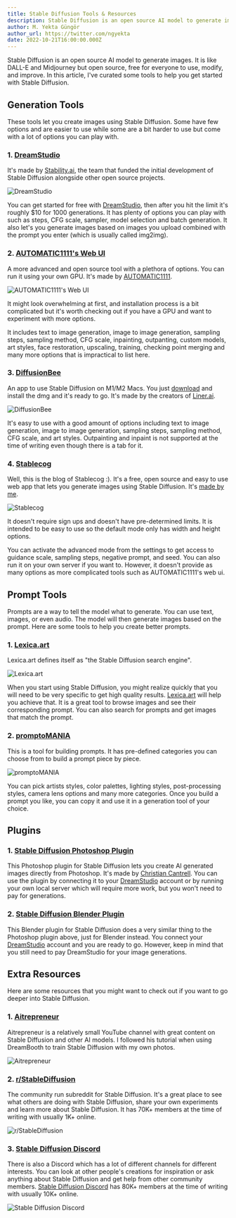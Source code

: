 ```yaml
---
title: Stable Diffusion Tools & Resources
description: Stable Diffusion is an open source AI model to generate images. It is like DALL-E and Midjourney but open source and free for everyone to use. In this article, I've curated some tools to help you get started with Stable Diffusion.
author: M. Yekta Güngör
author_url: https://twitter.com/ngyekta
date: 2022-10-21T16:00:00.000Z
---
```


Stable Diffusion is an open source AI model to generate images. It is like DALL-E and Midjourney but open source, free for everyone to use, modify, and improve. In this article, I've curated some tools to help you get started with Stable Diffusion.

## Generation Tools

These tools let you create images using Stable Diffusion. Some have few options and are easier to use while some are a bit harder to use but come with a lot of options you can play with.

### 1. [DreamStudio](http://dreamstudio.ai)

It's made by [Stability.ai](https://stability.ai), the team that funded the initial development of Stable Diffusion alongside other open source projects.

![DreamStudio](https://azwnrqkywgmlooolxxgm.supabase.co/storage/v1/object/public/blog-public/dreamstudio-beta.jpg)<!--rehype:width=3000&height=2250-->

You can get started for free with [DreamStudio](http://dreamstudio.ai), then after you hit the limit it's roughly $10 for 1000 generations. It has plenty of options you can play with such as steps, CFG scale, sampler, model selection and batch generation. It also let's you generate images based on images you upload combined with the prompt you enter (which is usually called img2img).

### 2. [AUTOMATIC1111's Web UI](https://github.com/AUTOMATIC1111/stable-diffusion-webui)

A more advanced and open source tool with a plethora of options. You can run it using your own GPU. It's made by [AUTOMATIC1111](https://github.com/AUTOMATIC1111/stable-diffusion-webui).

![AUTOMATIC1111's Web UI](https://azwnrqkywgmlooolxxgm.supabase.co/storage/v1/object/public/blog-public/automatic-webui.jpg)<!--rehype:width=2400&height=1800-->

It might look overwhelming at first, and installation process is a bit complicated but it's worth checking out if you have a GPU and want to experiment with more options.

It includes text to image generation, image to image generation, sampling steps, sampling method, CFG scale, inpainting, outpanting, custom models, art styles, face restoration, upscaling, training, checking point merging and many more options that is impractical to list here.

### 3. [DiffusionBee](https://diffusionbee.com)

An app to use Stable Diffusion on M1/M2 Macs. You just [download](https://diffusionbee.com) and install the dmg and it's ready to go. It's made by the creators of [Liner.ai](https://liner.ai).

![DiffusionBee](https://azwnrqkywgmlooolxxgm.supabase.co/storage/v1/object/public/blog-public/diffusionbee.jpg)<!--rehype:width=2400&height=1800-->

It's easy to use with a good amount of options including text to image generation, image to image generation, sampling steps, sampling method, CFG scale, and art styles. Outpainting and inpaint is not supported at the time of writing even though there is a tab for it.

### 4. [Stablecog](https://stablecog.com)

Well, this is the blog of Stablecog :). It's a free, open source and easy to use web app that lets you generate images using Stable Diffusion. It's [made by me](https://twitter.com/ngyekta).

![Stablecog](https://azwnrqkywgmlooolxxgm.supabase.co/storage/v1/object/public/blog-public/stablecog.jpg)<!--rehype:width=2634 &height=1756-->

It doesn't require sign ups and doesn't have pre-determined limits. It is intended to be easy to use so the default mode only has width and height options.

You can activate the advanced mode from the settings to get access to guidance scale, sampling steps, negative prompt, and seed. You can also run it on your own server if you want to. However, it doesn't provide as many options as more complicated tools such as AUTOMATIC1111's web ui.

## Prompt Tools

Prompts are a way to tell the model what to generate. You can use text, images, or even audio. The model will then generate images based on the prompt. Here are some tools to help you create better prompts.

### 1. [Lexica.art](https://lexica.art)

Lexica.art defines itself as "the Stable Diffusion search engine".

![Lexica.art](https://azwnrqkywgmlooolxxgm.supabase.co/storage/v1/object/public/blog-public/lexica-art.jpg)<!--rehype:width=3000&height=2250-->

When you start using Stable Diffusion, you might realize quickly that you will need to be very specific to get high quality results. [Lexica.art](https://lexica.art) will help you achieve that. It is a great tool to browse images and see their corresponding prompt. You can also search for prompts and get images that match the prompt.

### 2. [promptoMANIA](https://promptomania.com/stable-diffusion-prompt-builder)

This is a tool for building prompts. It has pre-defined categories you can choose from to build a prompt piece by piece.

![promptoMANIA](https://azwnrqkywgmlooolxxgm.supabase.co/storage/v1/object/public/blog-public/promptomania.jpg)<!--rehype:width=2399 &height=1799-->

You can pick artists styles, color palettes, lighting styles, post-processing styles, camera lens options and many more categories. Once you build a prompt you like, you can copy it and use it in a generation tool of your choice.

## Plugins

### 1. [Stable Diffusion Photoshop Plugin](https://christiancantrell.com/#ai-ml)

This Photoshop plugin for Stable Diffusion lets you create AI generated images directly from Photoshop. It's made by [Christian Cantrell](https://christiancantrell.com/#ai-ml). You can use the plugin by connecting it to your [DreamStudio](http://dreamstudio.ai) account or by running your own local server which will require more work, but you won't need to pay for generations.

### 2. [Stable Diffusion Blender Plugin](https://airender.gumroad.com/l/ai-render)

This Blender plugin for Stable Diffusion does a very similar thing to the Photoshop plugin above, just for Blender instead. You connect your [DreamStudio](http://dreamstudio.ai) account and you are ready to go. However, keep in mind that you still need to pay DreamStudio for your image generations.

## Extra Resources

Here are some resources that you might want to check out if you want to go deeper into Stable Diffusion.

### 1. [Aitrepreneur](https://www.youtube.com/c/Aitrepreneur/videos)

Aitrepreneur is a relatively small YouTube channel with great content on Stable Diffusion and other AI models. I followed his tutorial when using DreamBooth to train Stable Diffusion with my own photos.

![Aitrepreneur](https://azwnrqkywgmlooolxxgm.supabase.co/storage/v1/object/public/blog-public/aitrepreneur.jpg)<!--rehype:width=2646  &height=1724-->

### 2. [r/StableDiffusion](https://www.reddit.com/r/StableDiffusion)

The community run subreddit for Stable Diffusion. It's a great place to see what others are doing with Stable Diffusion, share your own experiments and learn more about Stable Diffusion. It has 70K+ members at the time of writing with usually 1K+ online.

![r/StableDiffusion](https://azwnrqkywgmlooolxxgm.supabase.co/storage/v1/object/public/blog-public/r-stablediffusion.jpg)<!--rehype:width=2436  &height=1690-->

### 3. [Stable Diffusion Discord](https://discord.com/invite/stablediffusion)

There is also a Discord which has a lot of different channels for different interests. You can look at other people's creations for inspiration or ask anything about Stable Diffusion and get help from other community members. [Stable Diffusion Discord](https://discord.com/invite/stablediffusion) has 80K+ members at the time of writing with usually 10K+ online.

![Stable Diffusion Discord](https://azwnrqkywgmlooolxxgm.supabase.co/storage/v1/object/public/blog-public/stable-diffusion-discord.jpg)<!--rehype:width=2598 &height= 1978-->
